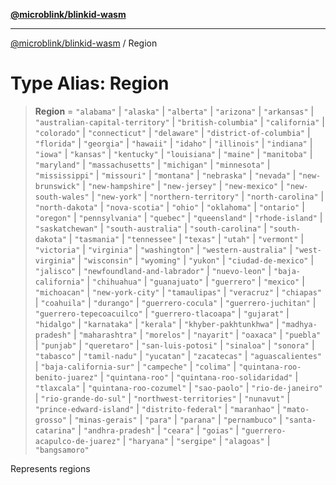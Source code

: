 [**@microblink/blinkid-wasm**](../README.md)

***

[@microblink/blinkid-wasm](../README.md) / Region

# Type Alias: Region

> **Region** = `"alabama"` \| `"alaska"` \| `"alberta"` \| `"arizona"` \| `"arkansas"` \| `"australian-capital-territory"` \| `"british-columbia"` \| `"california"` \| `"colorado"` \| `"connecticut"` \| `"delaware"` \| `"district-of-columbia"` \| `"florida"` \| `"georgia"` \| `"hawaii"` \| `"idaho"` \| `"illinois"` \| `"indiana"` \| `"iowa"` \| `"kansas"` \| `"kentucky"` \| `"louisiana"` \| `"maine"` \| `"manitoba"` \| `"maryland"` \| `"massachusetts"` \| `"michigan"` \| `"minnesota"` \| `"mississippi"` \| `"missouri"` \| `"montana"` \| `"nebraska"` \| `"nevada"` \| `"new-brunswick"` \| `"new-hampshire"` \| `"new-jersey"` \| `"new-mexico"` \| `"new-south-wales"` \| `"new-york"` \| `"northern-territory"` \| `"north-carolina"` \| `"north-dakota"` \| `"nova-scotia"` \| `"ohio"` \| `"oklahoma"` \| `"ontario"` \| `"oregon"` \| `"pennsylvania"` \| `"quebec"` \| `"queensland"` \| `"rhode-island"` \| `"saskatchewan"` \| `"south-australia"` \| `"south-carolina"` \| `"south-dakota"` \| `"tasmania"` \| `"tennessee"` \| `"texas"` \| `"utah"` \| `"vermont"` \| `"victoria"` \| `"virginia"` \| `"washington"` \| `"western-australia"` \| `"west-virginia"` \| `"wisconsin"` \| `"wyoming"` \| `"yukon"` \| `"ciudad-de-mexico"` \| `"jalisco"` \| `"newfoundland-and-labrador"` \| `"nuevo-leon"` \| `"baja-california"` \| `"chihuahua"` \| `"guanajuato"` \| `"guerrero"` \| `"mexico"` \| `"michoacan"` \| `"new-york-city"` \| `"tamaulipas"` \| `"veracruz"` \| `"chiapas"` \| `"coahuila"` \| `"durango"` \| `"guerrero-cocula"` \| `"guerrero-juchitan"` \| `"guerrero-tepecoacuilco"` \| `"guerrero-tlacoapa"` \| `"gujarat"` \| `"hidalgo"` \| `"karnataka"` \| `"kerala"` \| `"khyber-pakhtunkhwa"` \| `"madhya-pradesh"` \| `"maharashtra"` \| `"morelos"` \| `"nayarit"` \| `"oaxaca"` \| `"puebla"` \| `"punjab"` \| `"queretaro"` \| `"san-luis-potosi"` \| `"sinaloa"` \| `"sonora"` \| `"tabasco"` \| `"tamil-nadu"` \| `"yucatan"` \| `"zacatecas"` \| `"aguascalientes"` \| `"baja-california-sur"` \| `"campeche"` \| `"colima"` \| `"quintana-roo-benito-juarez"` \| `"quintana-roo"` \| `"quintana-roo-solidaridad"` \| `"tlaxcala"` \| `"quintana-roo-cozumel"` \| `"sao-paolo"` \| `"rio-de-janeiro"` \| `"rio-grande-do-sul"` \| `"northwest-territories"` \| `"nunavut"` \| `"prince-edward-island"` \| `"distrito-federal"` \| `"maranhao"` \| `"mato-grosso"` \| `"minas-gerais"` \| `"para"` \| `"parana"` \| `"pernambuco"` \| `"santa-catarina"` \| `"andhra-pradesh"` \| `"ceara"` \| `"goias"` \| `"guerrero-acapulco-de-juarez"` \| `"haryana"` \| `"sergipe"` \| `"alagoas"` \| `"bangsamoro"`

Represents regions
